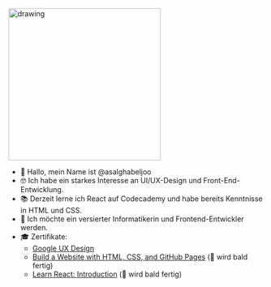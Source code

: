 
<img src="https://github.com/asalghabeljoo/asalghabeljoo/assets/153996116/334103bb-4a08-4d53-a080-3291c5d99585" alt="drawing" width="300"/>

- 👋 Hallo, mein Name ist @asalghabeljoo
- 🤓 Ich habe ein starkes Interesse an UI/UX-Design und Front-End-Entwicklung.
- 📚 Derzeit lerne ich React auf Codecademy und habe bereits Kenntnisse in HTML und CSS.
- 🎯 Ich möchte ein versierter Informatikerin und Frontend-Entwickler werden.
- 🎓 Zertifikate:
  - [Google UX Design](https://coursera.org/share/37e9066b015f22bd47e3cfd83269d389)
  - [Build a Website with HTML, CSS, and GitHub Pages](https://www.codecademy.com/learn/paths/learn-how-to-build-websites) (🚧 wird bald fertig)
  - [Learn React: Introduction](https://www.codecademy.com/learn/learn-react-introduction) (🚧 wird bald fertig)


